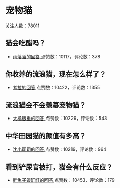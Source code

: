#  宠物猫 
关注人数：78011
## 猫会吃醋吗？
- [雨落落的回答](https://www.zhihu.com/question/333430124/answer/861559817),点赞数：10117，评论数：378
## 你收养的流浪猫，现在怎么样了？
- [考拉的回答](https://www.zhihu.com/question/284142076/answer/474379569),点赞数：10422，评论数：1355
## 流浪猫会不会羡慕宠物猫？
- [大橘很重的回答](https://www.zhihu.com/question/324311742/answer/696907725),点赞数：10229，评论数：543
## 中华田园猫的颜值有多高？
- [沈小司司的回答](https://www.zhihu.com/question/30454189/answer/72219997),点赞数：10219，评论数：964
## 看到铲屎官被打，猫会有什么反应？
- [胖兔子饭缸缸的回答](https://www.zhihu.com/question/329720041/answer/800085129),点赞数：10453，评论数：179
